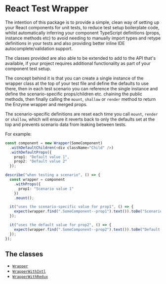 React Test Wrapper
==================

The intention of this package is to provide a simple, clean way of setting up your React components
for unit tests, to reduce test setup boilerplate code, whilst automatically inferring your component
TypeScript definitions (props, instance methods etc) to avoid needing to manually import types and
retype definitions in your tests and also providing better inline IDE autocomplete/validation support.

The classes provided are also able to be extended to add to the API that's available, if your
project requires additional functionality as part of your component test setup.

The concept behind it is that you can create a single instance of the wrapper class at the top of
your test file and define the defaults to use there, then in each test scenario you can reference
the single instance and define the scenario-specific props/children etc. chaining the public methods,
then finally calling the `mount`, `shallow` or `render` method to return the Enzyme wrapper and merged props.

The scenario-specific definitions are reset each time you call `mount`, `render` or `shallow`, which
will ensure it reverts back to only the defaults set at the top and prevents scenario data from leaking
between tests.

For example:
```typescript jsx
const component = new Wrapper(SomeComponent)
  .withDefaultChildren(<div className="Child" />)
  .withDefaultProps({
    prop1: "Default value 1",
    prop2: "Default value 2"
  });

describe("when testing a scenario", () => {
  const wrapper = component
    .withProps({
      prop1: "Scenario value 1"
    })
    .mount();

  it("uses the scenario-specific value for prop1", () => {
    expect(wrapper.find(".SomeComponent--prop1").text()).toBe("Scenario value 1");
  });

  it("uses the default value for prop2", () => {
    expect(wrapper.find(".SomeComponent--prop2").text()).toBe("Default value 1");
  });
});
```


The classes
-----------

- [`Wrapper`](./docs/Wrapper.md)
- [`WrapperWithIntl`](./docs/WrapperWithIntl.md)
- [`WrapperWithRedux`](./docs/WrapperWithRedux.md)
